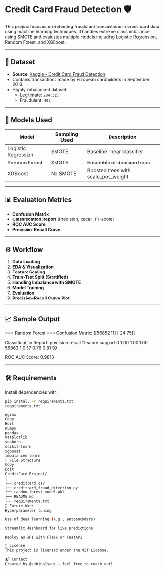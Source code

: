 # Credit Card Fraud Detection 🛡️

This project focuses on detecting fraudulent transactions in credit card data using machine learning techniques. It handles extreme class imbalance using SMOTE and evaluates multiple models including Logistic Regression, Random Forest, and XGBoost.

---

## 📂 Dataset

- **Source**: [Kaggle - Credit Card Fraud Detection](https://www.kaggle.com/datasets/mlg-ulb/creditcardfraud)
- Contains transactions made by European cardholders in September 2013.
- Highly imbalanced dataset:
  - Legitimate: `284,315`
  - Fraudulent: `492`

---

## 🧠 Models Used

| Model               | Sampling Used | Description                            |
|--------------------|----------------|----------------------------------------|
| Logistic Regression | SMOTE          | Baseline linear classifier             |
| Random Forest       | SMOTE          | Ensemble of decision trees             |
| XGBoost             | No SMOTE       | Boosted trees with scale_pos_weight    |

---

## 📊 Evaluation Metrics

- **Confusion Matrix**
- **Classification Report** (Precision, Recall, F1-score)
- **ROC AUC Score**
- **Precision-Recall Curve**

---

## ⚙️ Workflow

1. **Data Loading**
2. **EDA & Visualization**
3. **Feature Scaling**
4. **Train-Test Split (Stratified)**
5. **Handling Imbalance with SMOTE**
6. **Model Training**
7. **Evaluation**
8. **Precision-Recall Curve Plot**

---

## 📈 Sample Output

=== Random Forest ===
Confusion Matrix:
[[56852 11]
[ 24 75]]

Classification Report:
precision recall f1-score support
0 1.00 1.00 1.00 56863
1 0.87 0.76 0.81 99

ROC AUC Score: 0.9813

---

## 🛠️ Requirements

Install dependencies with:

```bash
pip install -r requirements.txt
requirements.txt

nginx
Copy
Edit
numpy
pandas
matplotlib
seaborn
scikit-learn
xgboost
imbalanced-learn
📎 File Structure
Copy
Edit
CreditCard_Project/
│
├── creditcard.csv
├── creditcard_fraud_detection.py
├── random_forest_model.pkl
├── README.md
└── requirements.txt
🚀 Future Work
Hyperparameter tuning

Use of deep learning (e.g., autoencoders)

Streamlit dashboard for live predictions

Deploy as API with Flask or FastAPI

🤝 License
This project is licensed under the MIT License.

📬 Contact
Created by @sabina1sang – feel free to reach out!
